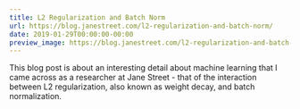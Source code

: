 ```yaml
---
title: L2 Regularization and Batch Norm
url: https://blog.janestreet.com/l2-regularization-and-batch-norm/
date: 2019-01-29T00:00:00-00:00
preview_image: https://blog.janestreet.com/l2-regularization-and-batch-norm/l2-batch-norm_19b.png
---
```


<p>This blog post is about an interesting detail about machine learning
that I came across as a researcher at Jane Street - that of the 
interaction between L2 regularization, also known as
weight decay, and batch normalization.</p>
